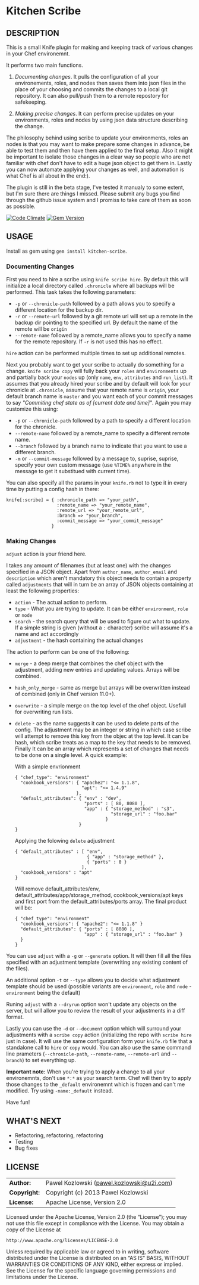 Kitchen Scribe
==============

DESCRIPTION
-----------

This is a small Knife plugin for making and keeping track of various changes in your Chef environemnt.

It performs two main functions. 

1.  _Documenting changes_. It pulls the configuration of all your environements, roles, and nodes then saves them into json files in the place of your choosing and commits the changes to a local git repository. It can also pull/push them to a remote repostory for safekeeping.

2.  _Making precise changes_. It can perform precise updates on your environments, roles and nodes by using json data structure describing the change.


The philosophy behind using scribe to update your environments, roles an nodes is that you may want to make prepare some changes in advance, be able to test them and then have them applied to the final setup. Also it might be important to isolate those changes in a clear way so people who are not familiar with chef don't have to edit a huge json object to get them in. Lastly you can now automate applying your changes as well, and automation is what Chef is all about in the end:). 

The plugin is still in the beta stage, I've tested it manualy to some extent, but I'm sure there are things I missed. Please submit any bugs you find through the github issue system and I promiss to take care of them as soon as possible.

[![Code Climate](https://codeclimate.com/github/khozlov/kitchen-scribe.png)](https://codeclimate.com/github/khozlov/kitchen-scribe)
[![Gem Version](https://badge.fury.io/rb/kitchen-scribe.png)](http://badge.fury.io/rb/kitchen-scribe)

USAGE
-----

Install as gem using `gem install kitchen-scribe`.

### Documenting Changes

First you need to hire a scribe using `knife scribe hire`. By default this will initialize a local directory called `.chronicle` where all backups will be performed. This task takes the following parameters:

*   `-p` or `--chronicle-path` followed by a path allows you to specify a different location for the backup dir.
*   `-r` or `--remote-url` followed by a git remote url will set up a remote in the backup dir pointing to the specified url. By default the name of the remote will be `origin`
*   `--remote-name` followed by a remote_name allows you to specify a name for the remote repository. If `-r` is not used this has no effect.

`hire` action can be performed multiple times to set up additional remotes.

Next you probably want to get your scribe to actually do something for a change. `knife scribe copy` will fully back your `roles` and `environments` up and partially back your `nodes` up (only `name`, `env`, `attributes` and `run_list`). It assumes that you already hired your scribe and by default will look for your chronicle at `.chronicle`, assume that your remote name is `origin`, your default branch name is `master` and you want each of your commit messages to say _"Commiting chef state as of [current date and time]"_. Again you may customize this using:

*   `-p` or `--chronicle-path` followed by a path to specify a different location for the chronicle.
*   `--remote-name` followed by a remote_name to specify a different remote name.
*   `--branch` followed by a branch name to indicate that you want to use a different branch.
*   `-m` or `--commit-message` followed by a message to, suprise, suprise, specify your own custom message (use `%TIME%` anywhere in the message to get it substitued with current time).

You can also specify all the params in your `knife.rb` not to type it in every time by putting a config hash in there:

    knife[:scribe] = { :chronicle_path => "your_path",
                       :remote_name => "your_remote_name",
                       :remote_url => "your_remote_url",
                       :branch => "your_branch",
                       :commit_message => "your_commit_message"
                     }

### Making Changes

`adjust` action is your friend here.

I takes any amount of filenames (but at least one) with the changes specified in a JSON object. Apart from `author_name`, `author_email` and `description` which aren't mandatory this object needs to contain a property called `adjustments` that will in turn be an array of JSON objects containing at least the following properties:

*   `action` - The actual action to perform.
*   `type` - What you are trying to update. It can be either `environment`, `role` or `node`
*   `search` - the search query that will be used to figure out what to update. If a simple string is given (without a `:` character) scribe will assume it's a name and act accordingly 
*   `adjustment` - the hash containing the actual changes

The action to perform can be one of the following:

*   `merge` - a deep merge that combines the chef object with the adjustment, adding new entries and updating values. Arrays will be combined.
*   `hash_only_merge` - same as merge but arrays will be overwritten instead of combined (only in Chef version 11.0+).
*   `overwrite` - a simple merge on the top level of the chef object. Usefull for overwriting run lists.
*   `delete` - as the name suggests it can be used to delete parts of the config. The adjustment may be an integer or string in which case scribe will attempt to remove this key from the objec at the top level. It can be hash, which scribe treats as a map to the key that needs to be removed. Finally It can be an array which represents a set of changes that needs to be done on a single level. A quick example:

    With a simple envrionment

        { "chef_type": "environment"
          "cookbook_versions": { "apache2": "<= 1.1.8",
                                 "apt": "<= 1.4.9"
                               },
          "default_attributes": { "env" : "dev",
                                  "ports" : [ 80, 8080 ],
                                  "app" : { "storage_method" : "s3",
                                            "storage_url" : "foo.bar"
                                          }
                                }
        }

    Applying the folowing `delete` adjustment

        { "default_attributes" : [ "env",
                                   { "app" : "storage_method" },
                                   { "ports" : 0 }
			                     ],
		  "cookbook_versions" : "apt"
	    }

    Will remove default_attributes/env, default_attributes/app/storage_method, cookbook_versions/apt keys and first port from the default_attributes/ports array. The final product will be:

        { "chef_type": "environment"
          "cookbook_versions": { "apache2": "<= 1.1.8" }
          "default_attributes": { "ports" : [ 8080 ],
                                  "app" : { "storage_url" : "foo.bar" }
          }
        }

You can use `adjust` with a `-g` or `--generate` option. It will then fill all the files specified with an adjustment template (overwriting any existing content of the files).

An additional option `-t` or `--type` allows you to decide what adjustment template should be used (possible variants are `environment`, `role` and `node` - `environment` being the default)

Runing `adjust` with a `--dryrun` option won't update any objects on the server, but will allow you to review the result of your adjustments in a diff format.

Lastly you can use the `-d` or `--document` option which will surround your adjustments with a `scribe copy` action (initializing the repo with `scribe hire` just in case). It will use the same configuration form your `knife.rb` file that a standalone call to `hire` or `copy` would. You can also use the same command line prameters (`--chronicle-path`, `--remote-name`, `--remote-url` and `--branch`) to set everything up.

**Important note:** When you're trying to apply a change to all your environemnts, don't use `*:*` as your search term. Chef will then try to apply those changes to the `_default` environemnt which is frozen and can't me modified. Try using `-name:_default` instead. 

Have fun!

WHAT'S NEXT
-----------
* Refactoring, refactoring, refactoring
* Testing
* Bug fixes

LICENSE
-------
|                      |                                             |
|:---------------------|:--------------------------------------------|
| **Author:**          | Pawel Kozlowski (<pawel.kozlowski@u2i.com>)  
| **Copyright:**       | Copyright (c) 2013 Pawel Kozlowski  
| **License:**         | Apache License, Version 2.0  

Licensed under the Apache License, Version 2.0 (the “License”); you may not use this file except in compliance with the License. You may obtain a copy of the License at

    http://www.apache.org/licenses/LICENSE-2.0

Unless required by applicable law or agreed to in writing, software distributed under the License is distributed on an “AS IS” BASIS, WITHOUT WARRANTIES OR CONDITIONS OF ANY KIND, either express or implied. See the License for the specific language governing permissions and limitations under the License.
